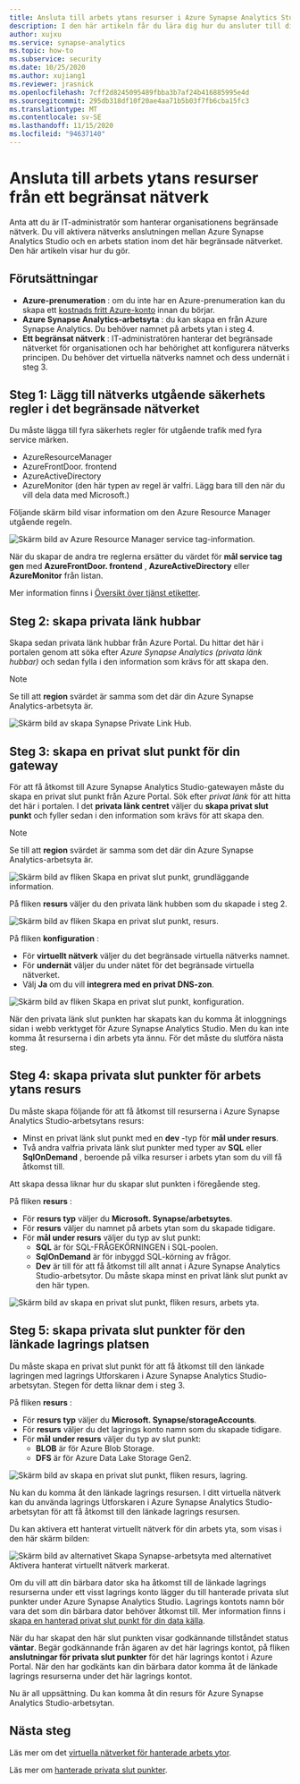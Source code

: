 ```yaml
---
title: Ansluta till arbets ytans resurser i Azure Synapse Analytics Studio från ett begränsat nätverk
description: I den här artikeln får du lära dig hur du ansluter till dina arbets ytans resurser från ett begränsat nätverk
author: xujxu
ms.service: synapse-analytics
ms.topic: how-to
ms.subservice: security
ms.date: 10/25/2020
ms.author: xujiang1
ms.reviewer: jrasnick
ms.openlocfilehash: 7cff2d8245095489fbba3b7af24b416885995e4d
ms.sourcegitcommit: 295db318df10f20ae4aa71b5b03f7fb6cba15fc3
ms.translationtype: MT
ms.contentlocale: sv-SE
ms.lasthandoff: 11/15/2020
ms.locfileid: "94637140"
---
```

# <a name="connect-to-workspace-resources-from-a-restricted-network"></a>Ansluta till arbets ytans resurser från ett begränsat nätverk

Anta att du är IT-administratör som hanterar organisationens begränsade nätverk. Du vill aktivera nätverks anslutningen mellan Azure Synapse Analytics Studio och en arbets station inom det här begränsade nätverket. Den här artikeln visar hur du gör.

## <a name="prerequisites"></a>Förutsättningar

* **Azure-prenumeration** : om du inte har en Azure-prenumeration kan du skapa ett [kostnads fritt Azure-konto](https://azure.microsoft.com/free/) innan du börjar.
* **Azure Synapse Analytics-arbetsyta** : du kan skapa en från Azure Synapse Analytics. Du behöver namnet på arbets ytan i steg 4.
* **Ett begränsat nätverk** : IT-administratören hanterar det begränsade nätverket för organisationen och har behörighet att konfigurera nätverks principen. Du behöver det virtuella nätverks namnet och dess undernät i steg 3.


## <a name="step-1-add-network-outbound-security-rules-to-the-restricted-network"></a>Steg 1: Lägg till nätverks utgående säkerhets regler i det begränsade nätverket

Du måste lägga till fyra säkerhets regler för utgående trafik med fyra service märken. 
* AzureResourceManager
* AzureFrontDoor. frontend
* AzureActiveDirectory
* AzureMonitor (den här typen av regel är valfri. Lägg bara till den när du vill dela data med Microsoft.)

Följande skärm bild visar information om den Azure Resource Manager utgående regeln.

![Skärm bild av Azure Resource Manager service tag-information.](./media/how-to-connect-to-workspace-from-restricted-network/arm-servicetag.png)

När du skapar de andra tre reglerna ersätter du värdet för **mål service tag gen** med **AzureFrontDoor. frontend** , **AzureActiveDirectory** eller **AzureMonitor** från listan.

Mer information finns i [Översikt över tjänst etiketter](/azure/virtual-network/service-tags-overview.md).

## <a name="step-2-create-private-link-hubs"></a>Steg 2: skapa privata länk hubbar

Skapa sedan privata länk hubbar från Azure Portal. Du hittar det här i portalen genom att söka efter *Azure Synapse Analytics (privata länk hubbar)* och sedan fylla i den information som krävs för att skapa den. 

> [!Note]
> Se till att **region** svärdet är samma som det där din Azure Synapse Analytics-arbetsyta är.

![Skärm bild av skapa Synapse Private Link Hub.](./media/how-to-connect-to-workspace-from-restricted-network/private-links.png)

## <a name="step-3-create-a-private-endpoint-for-your-gateway"></a>Steg 3: skapa en privat slut punkt för din gateway

För att få åtkomst till Azure Synapse Analytics Studio-gatewayen måste du skapa en privat slut punkt från Azure Portal. Sök efter *privat länk* för att hitta det här i portalen. I det **privata länk centret** väljer du **skapa privat slut punkt** och fyller sedan i den information som krävs för att skapa den. 

> [!Note]
> Se till att **region** svärdet är samma som det där din Azure Synapse Analytics-arbetsyta är.

![Skärm bild av fliken Skapa en privat slut punkt, grundläggande information.](./media/how-to-connect-to-workspace-from-restricted-network/plink-endpoint-1.png)

På fliken **resurs** väljer du den privata länk hubben som du skapade i steg 2.

![Skärm bild av fliken Skapa en privat slut punkt, resurs.](./media/how-to-connect-to-workspace-from-restricted-network/plink-endpoint-2.png)

På fliken **konfiguration** : 
* För **virtuellt nätverk** väljer du det begränsade virtuella nätverks namnet.
* För **undernät** väljer du under nätet för det begränsade virtuella nätverket. 
* Välj **Ja** om du vill **integrera med en privat DNS-zon**.

![Skärm bild av fliken Skapa en privat slut punkt, konfiguration.](./media/how-to-connect-to-workspace-from-restricted-network/plink-endpoint-3.png)

När den privata länk slut punkten har skapats kan du komma åt inloggnings sidan i webb verktyget för Azure Synapse Analytics Studio. Men du kan inte komma åt resurserna i din arbets yta ännu. För det måste du slutföra nästa steg.

## <a name="step-4-create-private-endpoints-for-your-workspace-resource"></a>Steg 4: skapa privata slut punkter för arbets ytans resurs

Du måste skapa följande för att få åtkomst till resurserna i Azure Synapse Analytics Studio-arbetsytans resurs:

- Minst en privat länk slut punkt med en **dev** -typ för **mål under resurs**.
- Två andra valfria privata länk slut punkter med typer av **SQL** eller **SqlOnDemand** , beroende på vilka resurser i arbets ytan som du vill få åtkomst till.

Att skapa dessa liknar hur du skapar slut punkten i föregående steg.  

På fliken **resurs** :

* För **resurs typ** väljer du **Microsoft. Synapse/arbetsytes**.
* För **resurs** väljer du namnet på arbets ytan som du skapade tidigare.
* För **mål under resurs** väljer du typ av slut punkt:
  * **SQL** är för SQL-FRÅGEKÖRNINGEN i SQL-poolen.
  * **SqlOnDemand** är för inbyggd SQL-körning av frågor.
  * **Dev** är till för att få åtkomst till allt annat i Azure Synapse Analytics Studio-arbetsytor. Du måste skapa minst en privat länk slut punkt av den här typen.

![Skärm bild av skapa en privat slut punkt, fliken resurs, arbets yta.](./media/how-to-connect-to-workspace-from-restricted-network/plinks-endpoint-ws-1.png)


## <a name="step-5-create-private-endpoints-for-workspace-linked-storage"></a>Steg 5: skapa privata slut punkter för den länkade lagrings platsen

Du måste skapa en privat slut punkt för att få åtkomst till den länkade lagringen med lagrings Utforskaren i Azure Synapse Analytics Studio-arbetsytan. Stegen för detta liknar dem i steg 3. 

På fliken **resurs** :
* För **resurs typ** väljer du **Microsoft. Synapse/storageAccounts**.
* För **resurs** väljer du det lagrings konto namn som du skapade tidigare.
* För **mål under resurs** väljer du typ av slut punkt:
  * **BLOB** är för Azure Blob Storage.
  * **DFS** är för Azure Data Lake Storage Gen2.

![Skärm bild av skapa en privat slut punkt, fliken resurs, lagring.](./media/how-to-connect-to-workspace-from-restricted-network/plink-endpoint-storage.png)

Nu kan du komma åt den länkade lagrings resursen. I ditt virtuella nätverk kan du använda lagrings Utforskaren i Azure Synapse Analytics Studio-arbetsytan för att få åtkomst till den länkade lagrings resursen.

Du kan aktivera ett hanterat virtuellt nätverk för din arbets yta, som visas i den här skärm bilden:

![Skärm bild av alternativet Skapa Synapse-arbetsyta med alternativet Aktivera hanterat virtuellt nätverk markerat.](./media/how-to-connect-to-workspace-from-restricted-network/ws-network-config.png)

Om du vill att din bärbara dator ska ha åtkomst till de länkade lagrings resurserna under ett visst lagrings konto lägger du till hanterade privata slut punkter under Azure Synapse Analytics Studio. Lagrings kontots namn bör vara det som din bärbara dator behöver åtkomst till. Mer information finns i [skapa en hanterad privat slut punkt för din data källa](./how-to-create-managed-private-endpoints.md).

När du har skapat den här slut punkten visar godkännande tillståndet status **väntar**. Begär godkännande från ägaren av det här lagrings kontot, på fliken **anslutningar för privata slut punkter** för det här lagrings kontot i Azure Portal. När den har godkänts kan din bärbara dator komma åt de länkade lagrings resurserna under det här lagrings kontot.

Nu är all uppsättning. Du kan komma åt din resurs för Azure Synapse Analytics Studio-arbetsytan.

## <a name="next-steps"></a>Nästa steg

Läs mer om det [virtuella nätverket för hanterade arbets ytor](./synapse-workspace-managed-vnet.md).

Läs mer om [hanterade privata slut punkter](./synapse-workspace-managed-private-endpoints.md).
